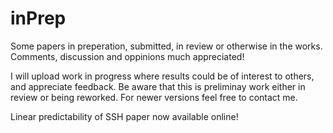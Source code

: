 # inPrep
Some papers in preperation, submitted, in review or otherwise in the works. Comments, discussion and oppinions much appreciated!

I will upload work in progress where results could be of interest to others, and appreciate feedback. Be aware that this is preliminay work either in review or being reworked. For newer versions feel free to contact me.

Linear predictability of SSH paper now available online!
